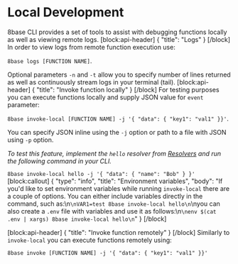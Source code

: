 # Local Development

8base CLI provides a set of tools to assist with debugging functions locally as well as viewing remote logs. \[block:api-header\] { "title": "Logs" } \[/block\] In order to view logs from remote function execution use:

`8base logs [FUNCTION NAME]`.

Optional parameters `-n` and `-t` allow you to specify number of lines returned as well as continuously stream logs in your terminal \(tail\). \[block:api-header\] { "title": "Invoke function locally" } \[/block\] For testing purposes you can execute functions locally and supply JSON value for `event` parameter:

`8base invoke-local [FUNCTION NAME] -j '{ "data": { "key1": "val1" }}'`.

You can specify JSON inline using the `-j` option or path to a file with JSON using `-p` option.

_To test this feature, implement the `hello` resolver from_ [_Resolvers_](doc:resolvers) _and run the following command in your CLI._

`8base invoke-local hello -j '{ "data": { "name": "Bob" } }'` \[block:callout\] { "type": "info", "title": "Environment variables", "body": "If you'd like to set environment variables while running `invoke-local` there are a couple of options. You can either include variables directly in the command, such as:\n`\nVAR1=test 8base invoke-local hello\n`\nyou can also create a `.env` file with variables and use it as follows:\n`\nenv $(cat .env | xargs) 8base invoke-local hello\n`" } \[/block\]

\[block:api-header\] { "title": "Invoke function remotely" } \[/block\] Similarly to `invoke-local` you can execute functions remotely using:

`8base invoke [FUNCTION NAME] -j '{ "data": { "key1": "val1" }}'`